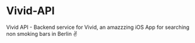 # Vivid-API
Vivid API - Backend service for Vivid, an amazzzing iOS App for searching non smoking bars in Berlin ✌️
